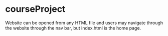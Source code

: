 # courseProject
Website can be opened from any HTML file and users may navigate through the website through the nav bar, but index.html is the home page.